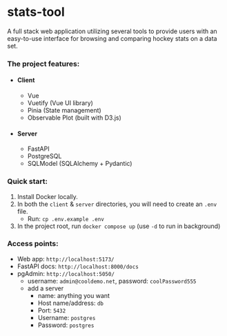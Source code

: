 # stats-tool

A full stack web application utilizing several tools to provide users with an easy-to-use interface for browsing and comparing hockey stats on a data set.

### The project features:
- #### Client
  - Vue
  - Vuetify (Vue UI library)
  - Pinia (State management)
  - Observable Plot (built with D3.js)
- #### Server
  - FastAPI
  - PostgreSQL
  - SQLModel (SQLAlchemy + Pydantic)

### Quick start:

1. Install Docker locally.
2. In both the `client` & `server` directories, you will need to create an `.env` file.
   - Run: `cp .env.example .env`
3. In the project root, run `docker compose up` (use `-d` to run in background)

### Access points:
- Web app: `http://localhost:5173/`
- FastAPI docs: `http://localhost:8000/docs`
- pgAdmin: `http://localhost:5050/` 
  - username: `admin@cooldemo.net`, password: `coolPassword555`
  - add a server
    - name: anything you want
    - Host name/address: `db`
    - Port: `5432`
    - Username: `postgres`
    - Password: `postgres`


